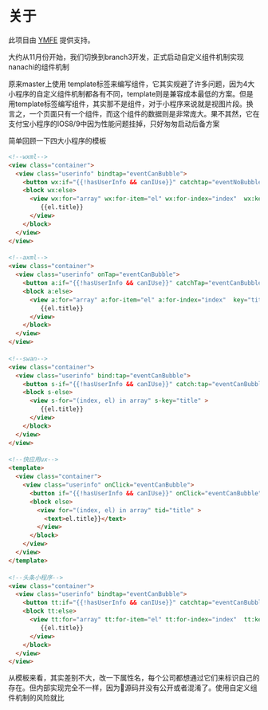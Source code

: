 # 关于

此项目由 [YMFE](https://ymfe.org) 提供支持。


大约从11月份开始，我们切换到branch3开发，正式启动自定义组件机制实现nanachi的组件机制

原来master上使用 template标签来编写组件，它其实规避了许多问题，因为4大小程序的自定义组件机制都各有不同，template则是兼容成本最低的方案。但是用template标签编写组件，其实那不是组件，对于小程序来说就是视图片段。换言之，一个页面只有一个组件，而这个组件的数据则是非常庞大。果不其然，它在支付宝小程序的IOS8/9中因为性能问题挂掉，只好匆匆启动后备方案

简单回顾一下四大小程序的模板

```html
<!--wxml-->
<view class="container">
  <view class="userinfo" bindtap="eventCanBubble">
    <button wx:if="{{!hasUserInfo && canIUse}}" catchtap="eventNoBubble"> 获取头像昵称 </button>
    <block wx:else>
      <view wx:for="array" wx:for-item="el" wx:for-index="index"  wx:key="*this">
         {{el.title}}
      </view>
    </block>
  </view>
</view>

<!--axml-->
<view class="container">
  <view class="userinfo" onTap="eventCanBubble">
    <button a:if="{{!hasUserInfo && canIUse}}" catchTap="eventCanBubble"> 获取头像昵称 </button>
    <block a:else>
      <view a:for="array" a:for-item="el" a:for-index="index"  key="title" >
         {{el.title}}
      </view>
    </block>
  </view>
</view>

<!--swan-->
<view class="container">
  <view class="userinfo" bind:tap="eventCanBubble">
    <button s-if="{{!hasUserInfo && canIUse}}" catch:tap="eventCanBubble"> 获取头像昵称 </button>
    <block s-else>
      <view s-for="(index, el) in array" s-key="title" >
         {{el.title}}
      </view>
    </block>
  </view>
</view>

<!--快应用ux-->
<template>
  <view class="container">
    <view class="userinfo" onClick="eventCanBubble">
      <button if="{{!hasUserInfo && canIUse}}" onClick="eventCanBubble"><text> 获取头像昵称</text> </button>
      <block else>
        <view for="(index, el) in array" tid="title" >
          <text>el.title}}</text>
        </view>
      </block>
    </view>
  </view>
</template>

<!--头条小程序-->
<view class="container">
  <view class="userinfo" bindtap="eventCanBubble">
    <button tt:if="{{!hasUserInfo && canIUse}}" catchtap="eventCanBubble"> 获取头像昵称 </button>
    <block tt:else>
      <view tt:for="array" tt:for-item="el" tt:for-index="index"  tt:key="*this">
         {{el.title}}
      </view>
    </block>
  </view>
</view>

```



从模板来看，其实差别不大，改一下属性名，每个公司都想通过它们来标识自己的存在。但内部实现完全不一样，因为源码并没有公开或者混淆了。使用自定义组件机制的风险就比<template>标签大很多。 BAT三公司都暴露了一个Component入口函数，让你传入一个配置对象实现组件机制，而以小米为首的快应用则是内部走vue，没有Component这个方法，只需你export一个配置对象。
```javascript
//微信
Component({
  data: {},
  lifetimes: {//钩子必须放在lifetimes
    created(){},//拿不到实例的UUID
    attached(){},//钩子触发顺序与元素在文档位置一致
    dettached(){}
  },
  methods: {//事件句柄必须放在methods
    onClick(){}
  }
})
//支付宝
Component({
  data: {},
  //没有与created对应的didCreate/willMount钩子
  didMount(){},//能拿到实例的UUID
  didUpdate(){},//钩子触发顺序是随机的
  didUnmount(){},
  methods: {
    onClick(){}
  }
})
//支付宝 生命周期V2
Component({
  data: {},
  onInit(){},//对应 react constructor， 只可以读取 this.props 设置 this.data 或调用 this.setData/$spliceData 修改 已有data
  deriveDataFromProps(props){},//对应 react getDerivedStateFromProps，只可以调用 this.setData/$spliceData 修改 data
  onMount(){},//对应 react componentDidMount
  onUpdate(){},//对应 react componentDidUpdate
  onUnmount(){},//对应 react componentWillUnmount
  methods: {
    onClick(){}
  }
})
//百度
Component({
  data: {},
  created(){},//应该是微信自定义组件的早期格式，没有lifetimes，methods
  attached(){},//拿不到实例的UUID
  dettached(){},//钩子触发顺序与元素在文档位置一致
  onClick(){}
})

//头条小程序
Component({
  data: {},
  created(){},//拿不到实例的UUID
  attached(){},//钩子触发顺序与元素在文档位置一致
  dettached(){}
  methods: {//事件句柄必须放在methods
    onClick(){}
  }
})
//小米（快应用都是由小米提供技术方案）
export {
   props: {},//基本与百度差不多
   onInit(){},
   onReady(){},
   onDestroy(){},
   onClick(){}
}
```

从内部实现来看，BAT 都是走迷你React虚拟DOM， 快应用走迷你 vue虚拟DOM， 但支付宝的实现不好，钩子的触发顺序是随机的。因此在非随机的三种中，我们内部有一个迷你React, anu，产生的组件实例放进一个队列中，而BTM （百度，微信，小米）的created/onInit钩子再逐个再出来，执行setData实现视图的更新。而支付宝需要在编译层，为每个自定义组件标签添加一个UUID ，然后在didMount匹配取出。


```javascript
//anu 
onBeforeRender(fiber){
   var type = fiber.type;
   var reactInstances = type.reactInstances;
   var instance = fiber.stateNode;
   if(!instance.wx && reactInstances){
     reactInstances.push(instance)
   }
}

//BTM的created/onReady  <anu-dog></anu-dog>
created(){
   var reactInstances = type.reactInstances;
   var reactInstance = reactInstances.shift();
   reactInstance.wx = this;
   this.reactInstance = reactInstance;
   updateMiniApp(reactInstance)
}

//支付宝  <anu-dog instanceUid="{{'i32432' }}"></anu-dog>
didMount(){
  var reactInstances = type.reactInstances;
  var uid = this.props.instanceUid;
  for (var i = reactInstances.length - 1; i >= 0; i--) {
      var reactInstance = reactInstances[i];
      if (reactInstance.instanceUid === uid) {
          reactInstance.wx = this;
          this.reactInstance = reactInstance;
          updateMiniApp(reactInstance);
          reactInstances.splice(i, 1);
          break;
      }
  }
}

```
其实如果一个页面的数据量不大，template标签实现的组件机制比自定义组件的性能要好，自定义组件标签会对用户的属性根据props配置项进行过滤，
还要传入slot，启动构造函数等等。但数据量大，自定义组件机制由于能实现局部更新，性能就反超了。

但支付宝是个例，由于它延迟到在didMount钩子才更新数据，即视图出来了又要刷新视图，比其他小程序多了一次rerender与伴随而来的reflow。

快应用就更麻烦些，主要有以下问题

1. 快应用要求像vue那样三种格式都放在同一个文件中，但script标签是无法export出任何东西，于是我只好将组件定义单独拆到另一个文件， 才搞定引用父类的问题。

2. 快应用在标签的使用上更为严格，文本节点必须放在a, span, text, option这4种标签中，实际上span的使用限制还严厉些，于是我们在编译时，只用到a, text, option。而a是对标BAT的navigator，因此一般也用不到。

3. 最大的问题是对CSS支持太差，比如说不支持`display: block, display: line`, 不支持浮动，不支持相对绝对定位，不支持`.class1.class2`的写法……  

4. API也比BAT的API少这么多东西，兼容起来非常吃力。




## 娜娜奇提供的核心组件及他们对应的关系，核心的技术内幕

娜娜奇主要分为两大部分， 编译期的转译框架， 统一将以React为技术栈的工程转换为各种小程序认识的文件与结构

转译框架又细分为4部分， react组件转译器，es6转译器， 样式转译器及各种辅助用的helpers.

运行时的底层框架与补丁组件， 底层框架为ReactWx, ReactBu, ReactAli, ReactQuick,分别对标微信，百度，
支付宝小程序及快应用，因为官方React的size太大，并没有适用的钩子机制，让我们在渲染前将数据传给原生组件进行
setData() (setData是小程序实例更新视图的核心方法)，因此我们基于我们早已成熟的迷你React框架anu进行一下扩展 
去掉DOM渲染层，加上各种对应的渲染层，从而形成 对应的React.

补丁组件是指， 小程序都自带一套UI组件，它们存在一些无法抹平的差异或在个别平台直接没有这个组件，我们需要用原生的
view ,text等基础组件元素封装成缺省组件，比如Icon, Button, Navigator.


## 娜娜奇的目录结构以及对应的工程规范，cli以及发布打包，如何控制size

娜娜奇的目录结构以微信的标准为蓝图，大概分为app.js, pages目录， components目录，针对我们的业务，还添加了
commons目录与assets目录。

- app.js是全工程的配置，以react组件形式呈现， 全局共享对象，全局的分享函数都在这实例上
- pages目录 放所有页面组件， 组件在index.js中， 这里目录存在层次
- components目录 放所有有视图的业务组件， 组件在index.js中， 这里的目录只有两层， components/ComponentName/index.js
index.js 要exports与目录名同名的类名
- commons目录 放所有没有视图的业务组件，没有文件名与目录名的限制，
但希望每个业务线的组件都放在与业务线同名的目录下
- assets目录， 放静态资源

app.js pages目录，components目录会应用react转译器与样式转译器， commons目录应用es6转译器，
assets目录应用样式转译器


直观的效果见 [这里的两个图](publish.md)

cli 命令见 [这里](install.md)

build后的大小 [见开发工具的预览](diff.md) 

## 娜娜奇提供的重要功能组件和模块，如何帮助开发者做到快速开发

提供了 @react, @components，@assets这几个别名，用法如
import React from '@react' 这样在很深的目录下，大家就不需要
import React from '../../../../ReactAli'这样写
@components指向components目录
@assets 则用在css, sass, less文件中指向assets目录

React.getApp(), React.getCurrentPage()方便大家得到当前APP配置对象与页面组件的实例

React.api 将对所有平台的上百个API进行抹平，API是wx, swan, my这几个对象，它们里面提供了访问底层的能力
如通信录，电池，音量，地理信息, 上传下载，手机型号信息等一大堆东西

React.api 里的所有异步方法，都Promise化，方便大家直接用es7 的async ,await语法

样式转译器，帮用户处理样式表中的rpx/px之间的转换。

## 为了保证跨平台，设计娜娜奇技术方案的重要原则和开发规范，哪些不支持

所有接口访问必须 使用React.api的方法，不要直接在wx, swan, my对象中取

React组件的只有render方法才能使用JSX，它们需要遵守一下规范，详见[这里](jsx.md)

样式方面，为了兼容快应用，布局统一使用flexbox, 不能使用display:block/inline, float,
position:absolute/relative


## 娜娜奇如何和原生小程序兼容，以及其他有用的辅助功能或者工具

娜娜奇不与某一种原生小程序兼容，因为它要照顾4种小程序

如果你的目录名，样式不符合规范，我们在转译阶段会给出友好提示

快应用的文本节点要求放在text, a, option, label下，娜娜奇会在编译阶段自动对没有放在里面的文本包一个text标签

页面配置对象的许多配置项（如tabBar, titBar的配置参数，页面背景参数）， 我们也进行了抹平，用户只需要以微信方式
写，我们自动转换为各个平台对应的名字，在快应用中，是没有tabBar, 我们直接让每个页面组件继承了一个父类，父类里面
有tabBar, 令它长得与其他小程序一模一样

![nanachi](1538220971726.jpeg)
